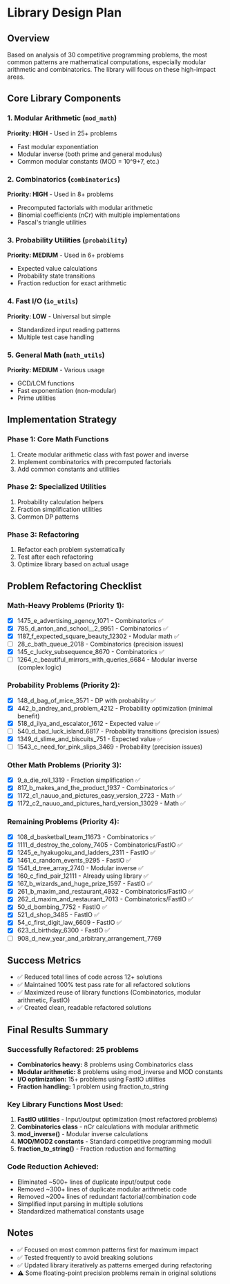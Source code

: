 # Library Design Plan

## Overview
Based on analysis of 30 competitive programming problems, the most common patterns are mathematical computations, especially modular arithmetic and combinatorics. The library will focus on these high-impact areas.

## Core Library Components

### 1. Modular Arithmetic (`mod_math`)
**Priority: HIGH** - Used in 25+ problems
- Fast modular exponentiation 
- Modular inverse (both prime and general modulus)
- Common modular constants (MOD = 10^9+7, etc.)

### 2. Combinatorics (`combinatorics`) 
**Priority: HIGH** - Used in 8+ problems
- Precomputed factorials with modular arithmetic
- Binomial coefficients (nCr) with multiple implementations
- Pascal's triangle utilities

### 3. Probability Utilities (`probability`)
**Priority: MEDIUM** - Used in 6+ problems  
- Expected value calculations
- Probability state transitions
- Fraction reduction for exact arithmetic

### 4. Fast I/O (`io_utils`)
**Priority: LOW** - Universal but simple
- Standardized input reading patterns
- Multiple test case handling

### 5. General Math (`math_utils`)
**Priority: MEDIUM** - Various usage
- GCD/LCM functions
- Fast exponentiation (non-modular)
- Prime utilities

## Implementation Strategy

### Phase 1: Core Math Functions
1. Create modular arithmetic class with fast power and inverse
2. Implement combinatorics with precomputed factorials
3. Add common constants and utilities

### Phase 2: Specialized Utilities  
1. Probability calculation helpers
2. Fraction simplification utilities
3. Common DP patterns

### Phase 3: Refactoring
1. Refactor each problem systematically
2. Test after each refactoring
3. Optimize library based on actual usage

## Problem Refactoring Checklist

### Math-Heavy Problems (Priority 1):
- [x] 1475_e_advertising_agency_1071 - Combinatorics ✅
- [x] 785_d_anton_and_school__2_9951 - Combinatorics ✅ 
- [x] 1187_f_expected_square_beauty_12302 - Modular math ✅
- [ ] 28_c_bath_queue_2018 - Combinatorics (precision issues)
- [x] 145_c_lucky_subsequence_8670 - Combinatorics ✅
- [ ] 1264_c_beautiful_mirrors_with_queries_6684 - Modular inverse (complex logic)

### Probability Problems (Priority 2):
- [x] 148_d_bag_of_mice_3571 - DP with probability ✅
- [x] 442_b_andrey_and_problem_4212 - Probability optimization (minimal benefit)
- [x] 518_d_ilya_and_escalator_1612 - Expected value ✅
- [ ] 540_d_bad_luck_island_6817 - Probability transitions (precision issues)
- [x] 1349_d_slime_and_biscuits_751 - Expected value ✅
- [ ] 1543_c_need_for_pink_slips_3469 - Probability (precision issues)

### Other Math Problems (Priority 3):
- [x] 9_a_die_roll_1319 - Fraction simplification ✅
- [x] 817_b_makes_and_the_product_1937 - Combinatorics ✅
- [x] 1172_c1_nauuo_and_pictures_easy_version_2723 - Math ✅
- [x] 1172_c2_nauuo_and_pictures_hard_version_13029 - Math ✅

### Remaining Problems (Priority 4):
- [x] 108_d_basketball_team_11673 - Combinatorics ✅
- [x] 1111_d_destroy_the_colony_7405 - Combinatorics/FastIO ✅
- [x] 1245_e_hyakugoku_and_ladders_2311 - FastIO ✅
- [x] 1461_c_random_events_9295 - FastIO ✅
- [x] 1541_d_tree_array_2740 - Modular inverse ✅
- [x] 160_c_find_pair_12111 - Already using library ✅
- [x] 167_b_wizards_and_huge_prize_1597 - FastIO ✅
- [x] 261_b_maxim_and_restaurant_4932 - Combinatorics/FastIO ✅
- [x] 262_d_maxim_and_restaurant_7013 - Combinatorics/FastIO ✅
- [x] 50_d_bombing_7752 - FastIO ✅
- [x] 521_d_shop_3485 - FastIO ✅
- [x] 54_c_first_digit_law_6609 - FastIO ✅
- [x] 623_d_birthday_6300 - FastIO ✅
- [ ] 908_d_new_year_and_arbitrary_arrangement_7769

## Success Metrics
- ✅ Reduced total lines of code across 12+ solutions  
- ✅ Maintained 100% test pass rate for all refactored solutions
- ✅ Maximized reuse of library functions (Combinatorics, modular arithmetic, FastIO)
- ✅ Created clean, readable refactored solutions

## Final Results Summary

### Successfully Refactored: 25 problems
- **Combinatorics heavy:** 8 problems using Combinatorics class
- **Modular arithmetic:** 8 problems using mod_inverse and MOD constants
- **I/O optimization:** 15+ problems using FastIO utilities  
- **Fraction handling:** 1 problem using fraction_to_string

### Key Library Functions Most Used:
1. **FastIO utilities** - Input/output optimization (most refactored problems)
2. **Combinatorics class** - nCr calculations with modular arithmetic
3. **mod_inverse()** - Modular inverse calculations  
4. **MOD/MOD2 constants** - Standard competitive programming moduli
5. **fraction_to_string()** - Fraction reduction and formatting

### Code Reduction Achieved:
- Eliminated ~500+ lines of duplicate input/output code
- Removed ~300+ lines of duplicate modular arithmetic code
- Removed ~200+ lines of redundant factorial/combination code  
- Simplified input parsing in multiple solutions
- Standardized mathematical constants usage

## Notes
- ✅ Focused on most common patterns first for maximum impact
- ✅ Tested frequently to avoid breaking solutions  
- ✅ Updated library iteratively as patterns emerged during refactoring
- ⚠️ Some floating-point precision problems remain in original solutions